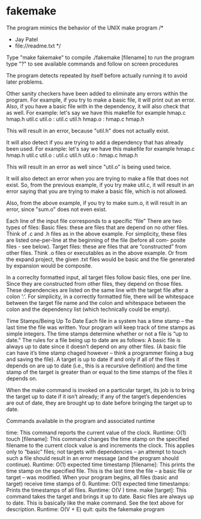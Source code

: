 # fakemake
The program mimics the behavior of the UNIX make program
/*
 * Jay Patel
 * file://readme.txt
 */

Type "make fakemake" to compile
./fakemake [filename] to run the program
type "?" to see available commands and follow on screen procedures

The program detects repeated by itself before actually running it to avoid later problems.

Other sanity checkers have been added to eliminate any errors within the program. For example, if you try to make a basic file, it will print out an error. Also, if you have a basic file with in the dependency, it will also check that as well.
For example: let's say we have this makefile for example
	hmap.c
	hmap.h
	util.c
	util.o : util.c util.h
	hmap.o : hmap.c hmap.h

This will result in an error, because "util.h" does not actually exist.

It will also detect if you are trying to add a dependency that has already been used.
For example: let's say we have this makefile for example
	hmap.c
	hmap.h
	util.c
	util.o : util.c util.h
	util.o : hmap.c hmap.h

This will result in an error as well since "util.o" is being used twice.

It will also detect an error when you are trying to make a file that does not exist. So, from the previous example, if you try make util.c, it will result in an error saying that you are trying to make a basic file, which is not allowed.

Also, from the above example, if you try to make sum.o, it will result in an error, since "sum.o" does not even exist.

Each line of the input file corresponds to a specific “file” There are two types of files:
Basic files: these are files that are depend on no other files. Think of .c and .h files as in the
above example.
For simplicity, these files are listed one-per-line at the beginning of the file (before all com- posite files - see below).
Target files: these are files that are “constructed” from other files.
Think .o files or executables as in the above example. Or from the expand project, the given
.txt files would be basic and the file generated by expansion would be composite.

In a correclty formatted input, all target files follow basic files, one per line. Since they are constructed from other files, they depend on those files.
These dependencies are listed on the same line with the target file after a colon ’:’. For simplicity, in a correctly formatted file, there will be whitespace between the target file name and the colon and whitespace between the colon and the dependency list (which technically could be empty).

Time Stamps/Being Up To Date
Each file in a system has a time stamp – the last time the file was written. Your program will keep track of time stamps as simple integers.
The time stamps determine whether or not a file is “up to date.” The rules for a file being up to date are as follows:
A basic file is always up to date since it doesn’t depend on any other files. (A basic file can have it’s time stamp chaged however – think a programmer fixing a bug and saving the file).
A target is up to date if and only if all of the files it depends on are up to date (i.e., this is a recursive definition) and the time stamp of the target is greater than or equal to the time stamps of the files it depends on.


When the make command is invoked on a particular target, its job is to bring the target up to date if it isn’t already; if any of the target’s dependencies are out of date, they are brought up to date before bringing the target up to date.

Commands available in the program and associated runtime

time: This command reports the current value of the clock. Runtime: O(1)
touch [filename]: This command changes the time stamp on the specified filename to the current clock value is and increments the clock. This applies only to “basic” files; not targets with dependencies – an attempt to touch such a file should result in an error message (and the program should continue). Runtime: O(1) expected time
timestamp [filename]: This prints the time stamp on the specified file. This is the last time the file – a basic file or target – was modified. When your program begins, all files (basic and target) receive time stamps of 0. Runtime: O(1) expected time
timestamps: Prints the timestamps of all files. Runtime: O(V ) time.
make [target]: This command takes the target and brings it up to date. Basic files are always up to date. This is basically like the make command. See the text above for description. Runtime: O(V + E)
quit: quits the fakemake program


